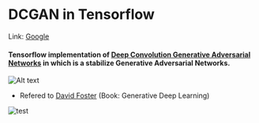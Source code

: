 # DCGAN in Tensorflow

Link: [Google][googlelink]

[googlelink]: https://google.com "Go google"

#### Tensorflow implementation of [Deep Convolution Generative Adversarial Networks](https://arxiv.org/abs/1511.06434 "Go paper") in which is a stabilize Generative Adversarial Networks.

![Alt text](https://2.bp.blogspot.com/-oMyhHfxOqiE/WKF4KlVYWJI/AAAAAAAABRs/6BDIypy1hn0U8MGRFxfVaXOcQDO7vX1cQCK4B/s1600/dcgan-architecture.PNG)


* Refered to [David Foster](https://github.com/davidADSP/GDL_code) (Book: Generative Deep Learning)

![test](https://user-images.githubusercontent.com/41711059/80072745-9e388100-8581-11ea-9732-b62f731ff88d.gif)
